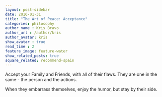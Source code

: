 ```yaml
---
layout: post-sidebar
date: 2016-01-31
title: "The Art of Peace: Acceptance"
categories: philosophy
author_name : Kris Bravo
author_url : /author/kris
author_avatar: kris
show_avatar : true
read_time : 2
feature_image: feature-water
show_related_posts: true
square_related: recommend-spain
---
```


Accept your Family and Friends, with all of their flaws. They are one in the same - the person and the actions. 

When they embarrass themselves, enjoy the humor, but stay by their side.

